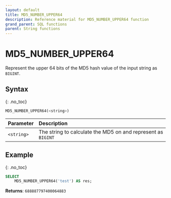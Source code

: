 ```yaml
---
layout: default
title: MD5_NUMBER_UPPER64
description: Reference material for MD5_NUMBER_UPPER64 function
grand_parent: SQL functions
parent: String functions
---
```


# MD5\_NUMBER\_UPPER64

Represent the upper 64 bits of the MD5 hash value of the input string as `BIGINT`.

## Syntax
{: .no_toc}

```sql
MD5_NUMBER_UPPER64(<string>)
```

| Parameter  | Description                                                  |
| :---------- | :------------------------------------------------------------ |
| `<string>` | The string to calculate the MD5 on and represent as `BIGINT` |

## Example
{: .no_toc}

```sql
SELECT
	MD5_NUMBER_UPPER64('test') AS res;
```

**Returns**: `688887797400064883`
